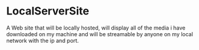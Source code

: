 # LocalServerSite

A Web site that will be locally hosted, will display all of the media i have downloaded on my machine and will be streamable 
by anyone on my local network with the ip and port.
